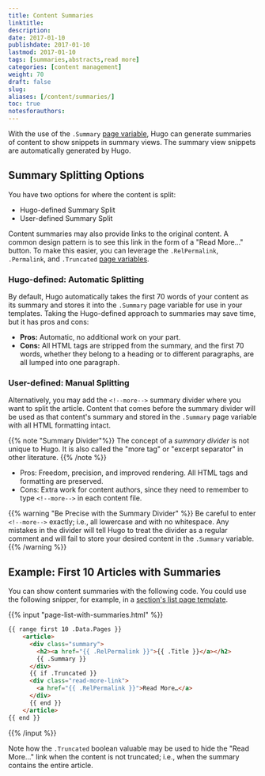 ```yaml
---
title: Content Summaries
linktitle:
description:
date: 2017-01-10
publishdate: 2017-01-10
lastmod: 2017-01-10
tags: [summaries,abstracts,read more]
categories: [content management]
weight: 70
draft: false
slug:
aliases: [/content/summaries/]
toc: true
notesforauthors:
---
```


With the use of the `.Summary` [page variable][pagevariables], Hugo can generate summaries of content to show snippets in summary views. The summary view snippets are automatically generated by Hugo.

## Summary Splitting Options

You have two options for where the content is split:

* Hugo-defined Summary Split
* User-defined Summary Split

Content summaries may also provide links to the original content. A common design pattern is to see this link in the form of a "Read More..." button. To make this easier, you can leverage the `.RelPermalink`, `.Permalink`, and `.Truncated` [page variables][pagevariables].

### Hugo-defined: Automatic Splitting

By default, Hugo automatically takes the first 70 words of your content as its summary and stores it into the `.Summary` page variable for use in your templates. Taking the Hugo-defined approach to summaries may save time, but it has pros and cons:

* **Pros:** Automatic, no additional work on your part.
* **Cons:** All HTML tags are stripped from the summary, and the first 70 words, whether they belong to a heading or to different paragraphs, are all lumped into one paragraph.

### User-defined: Manual Splitting

Alternatively, you may add the <code>&#60;&#33;&#45;&#45;more&#45;&#45;&#62;</code> summary divider where you want to split the article. Content that comes before the summary divider will be used as that content's summary and stored in the `.Summary` page variable with all HTML formatting intact.

{{% note "Summary Divider"%}}
The concept of a *summary divider* is not unique to Hugo. It is also called the "more tag" or "excerpt separator" in other literature.
{{% /note %}}

* Pros: Freedom, precision, and improved rendering.  All HTML tags and formatting are preserved.
* Cons: Extra work for content authors, since they need to remember to type <code>&#60;&#33;&#45;&#45;more&#45;&#45;&#62;</code> in each content file.

{{% warning "Be Precise with the Summary Divider" %}}
Be careful to enter <code>&#60;&#33;&#45;&#45;more&#45;&#45;&#62;</code> exactly; i.e., all lowercase and with no whitespace. Any mistakes in the divider will tell Hugo to treat the divider as a regular comment and will fail to store your desired content in the `.Summary` variable.
{{% /warning %}}

## Example: First 10 Articles with Summaries

You can show content summaries with the following code. You could use the following snipper, for example, in a [section's list page template][].

{{% input "page-list-with-summaries.html" %}}
```html
{{ range first 10 .Data.Pages }}
    <article>
      <div class="summary">
        <h2><a href="{{ .RelPermalink }}">{{ .Title }}</a></h2>
        {{ .Summary }}
      </div>
      {{ if .Truncated }}
      <div class="read-more-link">
        <a href="{{ .RelPermalink }}">Read More…</a>
      </div>
      {{ end }}
    </article>
{{ end }}
```
{{% /input %}}

Note how the `.Truncated` boolean valuable may be used to hide the "Read More..." link when the content is not truncated; i.e., when the summary contains the entire article.

[pagevariables]: /variables-and-params/page-variables/
[section's list page template]: /templates/list-and-section-templates/